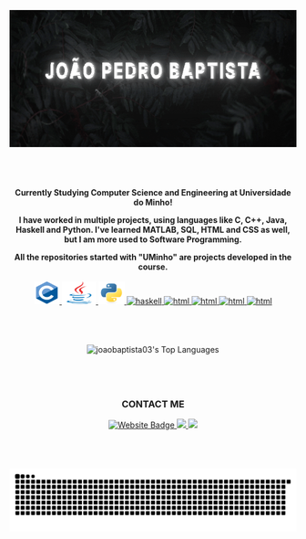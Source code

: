 <div align="center">

  <p align="center">
  <img width="680" height="240" src="https://raw.githubusercontent.com/joaobaptista03/joaobaptista03/main/Banner.gif">
</p>

<hr style="height:30pt; visibility:hidden;" />
  
**Currently Studying Computer Science and Engineering at Universidade do Minho!**

**I have worked in multiple projects, using languages like C, C++, Java, Haskell and Python. I've learned MATLAB, SQL, HTML and CSS as well, but I am more used to Software Programming.**

**All the repositories started with "UMinho" are projects developed in the course.**
<br><br>
<a href="https://www.cprogramming.com/" target="_blank" rel="noreferrer"> 
  <img src="https://raw.githubusercontent.com/devicons/devicon/master/icons/c/c-original.svg" alt="c" width="45" height="40"/>  </a>
<a href="https://www.java.com" target="_blank" rel="noreferrer">
    <img src="https://raw.githubusercontent.com/devicons/devicon/master/icons/java/java-original.svg" alt="java" width="60" height="40"/> </a>
<a href="https://www.python.org" target="_blank" rel="noreferrer"> <img src="https://raw.githubusercontent.com/devicons/devicon/master/icons/python/python-original.svg" alt="python" width="46" height="40"/> </a>
<a href="https://www.haskell.org/" target="_blank" rel="noreferrer">
  <img src="https://upload.wikimedia.org/wikipedia/commons/1/1c/Haskell-Logo.svg" alt="haskell" width="60" height="40"/> </a>
<a href="wikipedia.org/wiki/HTML" target="_blank" rel="noreferrer"> <img src="https://upload.wikimedia.org/wikipedia/commons/6/61/HTML5_logo_and_wordmark.svg" alt="html" width="46" height="40"/> </a>
<a href="https://wikipedia.org/wiki/Cascading_Style_Sheets" target="_blank" rel="noreferrer"> <img src="https://upload.wikimedia.org/wikipedia/commons/d/d5/CSS3_logo_and_wordmark.svg" alt="html" width="46" height="40"/> </a>
<a href="wikipedia.org/wiki/SQL" target="_blank" rel="noreferrer"> <img src="https://symbols.getvecta.com/stencil_28/61_sql-database-generic.90b41636a8.svg" alt="html" width="46" height="40"/> </a>
<a href="https://www.mathworks.com/products/matlab.html" target="_blank" rel="noreferrer"> <img src="https://logos-world.net/wp-content/uploads/2020/12/MATLAB-Logo.png" alt="html" width="46" height="40"/> </a>  

<hr style="height:30pt; visibility:hidden;" />

![joaobaptista03's Top Languages](https://github-readme-stats.vercel.app/api/top-langs/?username=joaobaptista03&theme=nightowl&show_icons=true&hide_border=true&layout=compact)

<hr style="height:30pt; visibility:hidden;" />

<h3>CONTACT ME</h3>

<a href="mailto:joaopedromotabaptista2003@gmail.com">
 <img src="https://img.shields.io/badge/Gmail-D14836?style=for-the-badge&logo=gmail&logoColor=white" alt="Website Badge"/>
</a>

<a href="https://discordapp.com/users/210756181109506048" target="_blank">
  <img src="https://img.shields.io/badge/Discord-7289DA?style=for-the-badge&logo=discord&logoColor=white" target="_blank">
</a>

<a href="https://www.linkedin.com/in/joaobaptista03/" target="_blank">
  <img src="https://img.shields.io/badge/linkedin-%230077B5?style=for-the-badge&logo=linkedin&logoColor=white" target="_blank">
</a>
  
<hr style="height:30pt; visibility:hidden;"/>

<picture>
  <source media="(prefers-color-scheme: dark)" srcset="https://github.com/joaobaptista03/joaobaptista03/blob/output/github-contribution-grid-snake-dark.svg">
  <source media="(prefers-color-scheme: light)" srcset="https://github.com/joaobaptista03/joaobaptista03/blob/output/github-contribution-grid-snake.svg">
  <img alt="github contribution grid snake animation" src="https://github.com/joaobaptista03/joaobaptista03/blob/output/github-contribution-grid-snake.svg">
</picture>

</div>
